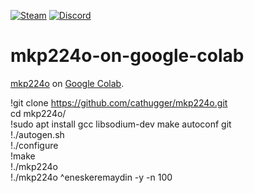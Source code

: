 [![Steam](https://img.shields.io/badge/donate-steam-blue?logo=Steam&style=flat-square)](https://steamcommunity.com/tradeoffer/new/?partner=434566573&token=g789u6Uv)
[![Discord](https://discord.com/api/guilds/817779288296128512/widget.png)](https://discord.gg/fJGtmKbuQB)

# mkp224o-on-google-colab
[mkp224o](https://github.com/cathugger/mkp224o) on [Google Colab](https://colab.research.google.com).

!git clone https://github.com/cathugger/mkp224o.git  
cd mkp224o/  
!sudo apt install gcc libsodium-dev make autoconf git  
!./autogen.sh  
!./configure  
!make  
!./mkp224o  
!./mkp224o ^eneskeremaydin -y -n 100  
